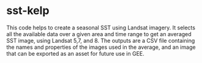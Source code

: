 # sst-kelp
This code helps to create a seasonal SST using Landsat imagery. It selects all the available data over a given area and time range to get an averaged SST image, using Landsat 5,7, and 8. The outputs are a CSV file containing the names and properties of the images used in the average, and an image that can be exported as an asset for future use in GEE.
